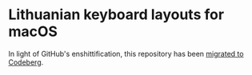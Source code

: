 # Lithuanian keyboard layouts for macOS

In light of GitHub's enshittification, this repository has been [migrated to Codeberg](https://codeberg.org/rimas/macos-keyboard-layouts/).
